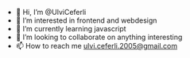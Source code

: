 - 👋 Hi, I’m @UlviCeferli
- 👀 I’m interested in frontend and webdesign
- 🌱 I’m currently learning javascript
- 💞️ I’m looking to collaborate on anything interesting
- 📫 How to reach me  ulvi.ceferli.2005@gmail.com

<!---
UlviCeferli/UlviCeferli is a ✨ special ✨ repository because its `README.md` (this file) appears on your GitHub profile.
You can click the Preview link to take a look at your changes.
--->
